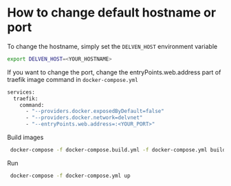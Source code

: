 # How to change default hostname or port

To change the hostname, simply set the `DELVEN_HOST` environment variable

```sh
export DELVEN_HOST=<YOUR_HOSTNAME>
```

If you want to change the port, change the entryPoints.web.address part of traefik image command in `docker-compose.yml`

```sh
services:
  traefik:
    command:
      - "--providers.docker.exposedByDefault=false"
      - "--providers.docker.network=delvnet"
      - "--entryPoints.web.address=:<YOUR_PORT>"
```

Build images 

```sh
 docker-compose -f docker-compose.build.yml -f docker-compose.yml build
```

Run  

```sh
 docker-compose -f docker-compose.yml up
```
